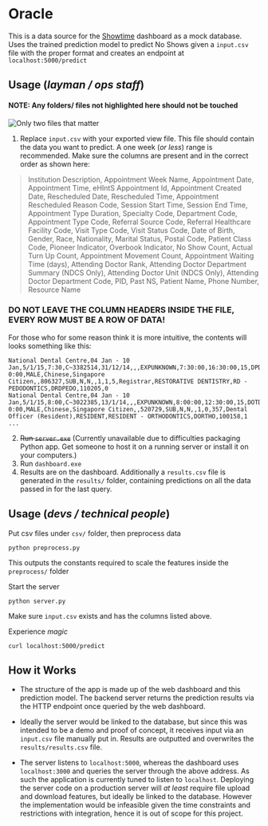 # Oracle
This is a data source for the [Showtime](https://github.com/zweicoder/Showtime-Dashboard) dashboard as a mock database. Uses the trained prediction model to predict No Shows given a `input.csv` file with the proper format and creates an endpoint at `localhost:5000/predict`

## Usage (*layman / ops staff*)
#### **NOTE: Any folders/ files not highlighted here should not be touched**
![Only two files that matter](https://i.gyazo.com/b1f7a5aee66bb89d99c3d84d7264e681.png)
1. Replace `input.csv` with your exported view file. This file should contain the data you want to predict. A one week (*or less*) range is recommended. Make sure the columns are present and in the correct order as shown here:

> Institution Description, Appointment Week Name, Appointment Date, Appointment Time, eHIntS Appointment Id, Appointment Created Date, Rescheduled Date, Rescheduled Time, Appointment Rescheduled Reason Code, Session Start Time, Session End Time, Appointment Type Duration, Specialty Code, Department Code, Appointment Type Code, Referral Source Code, Referral Healthcare Facility Code, Visit Type Code, Visit Status Code, Date of Birth, Gender, Race, Nationality, Marital Status, Postal Code, Patient Class Code, Pioneer Indicator, Overbook Indicator, No Show Count, Actual Turn Up Count, Appointment Movement Count, Appointment Waiting Time (days), Attending Doctor Rank, Attending Doctor Department Summary (NDCS Only), Attending Doctor Unit (NDCS Only), Attending Doctor Department Code, PID, Past NS, Patient Name, Phone Number, Resource Name

### **DO NOT LEAVE THE COLUMN HEADERS INSIDE THE FILE, EVERY ROW MUST BE A ROW OF DATA!**

For those who for some reason think it is more intuitive, the contents will looks something like this:
```
National Dental Centre,04 Jan - 10 Jan,5/1/15,7:30,C~3382514,31/12/14,,,EXPUNKNOWN,7:30:00,16:30:00,15,DPDN,DRDPEDO,PEDOSURG,60,CDSHG,FP,A,6/6/12 0:00,MALE,Chinese,Singapore Citizen,,806327,SUB,N,N,,1,1,5,Registrar,RESTORATIVE DENTISTRY,RD - PEDODONTICS,DRDPEDO,110205,0
National Dental Centre,04 Jan - 10 Jan,5/1/15,8:00,C~3022385,13/1/14,,,EXPUNKNOWN,8:00:00,12:30:00,15,DOTD,DORTHO,ORTHOTXT,702,NDCSUB,FP,A,11/3/95 0:00,MALE,Chinese,Singapore Citizen,,520729,SUB,N,N,,1,0,357,Dental Officer (Resident),RESIDENT,RESIDENT - ORTHODONTICS,DORTHO,100158,1
...
```

2. ~~Run `server.exe`~~ (Currently unavailable due to difficulties packaging Python app. Get someone to host it on a running server or install it on your computers.)
3. Run `dashboard.exe`
4. Results are on the dashboard. Additionally a `results.csv` file is generated in the `results/` folder, containing predictions on all the data passed in for the last query.


## Usage (*devs / technical people*)
Put csv files under `csv/` folder, then preprocess data
```{bash}
python preprocess.py
```
This outputs the constants required to scale the features inside the `preprocess/` folder

Start the server
```{bash}
python server.py
```

Make sure `input.csv` exists and has the columns listed above.

Experience *magic*
```{bash}
curl localhost:5000/predict
```

## How it Works
- The structure of the app is made up of the web dashboard and this prediction model. The backend server returns the prediction results via the HTTP endpoint once queried by the web dashboard.

-  Ideally the server would be linked to the database, but since this was intended to be a demo and proof of concept, it receives input via an `input.csv` file manually put in. Results are outputted and overwrites the `results/results.csv` file.

- The server listens to `localhost:5000`, whereas the dashboard uses `localhost:3000` and queries the server through the above address. As such the application is currently tuned to listen to `localhost`. Deploying the server code on a production server will *at least* require file upload and download features, but ideally be linked to the database. However the implementation would be infeasible given the time constraints and restrictions with integration, hence it is out of scope for this project.
